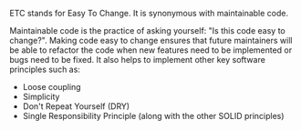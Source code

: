 ETC stands for Easy To Change. It is synonymous with maintainable code. 

Maintainable code is the practice of asking yourself: "Is this code easy to change?". Making code easy to change ensures that future maintainers will be able to refactor the code when new features need to be implemented or bugs need to be fixed. It also helps to implement other key software principles such as:

- Loose coupling
- Simplicity
- Don't Repeat Yourself (DRY)
- Single Responsibility Principle (along with the other SOLID principles)
